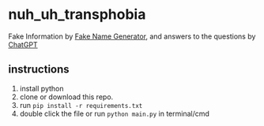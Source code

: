 # nuh_uh_transphobia
Fake Information by [Fake Name Generator](https://www.fakenamegenerator.com "Fake Name Generator"), and answers to the questions by [ChatGPT](https://chatgpt.com "ChatGPT")

## instructions
1. install python
2. clone or download this repo.
3. run ```pip install -r requirements.txt```
4. double click the file or run ```python main.py``` in terminal/cmd

